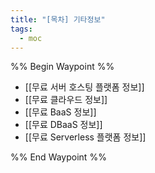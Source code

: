 ```yaml
---
title: "[목차] 기타정보"
tags:
  - moc
---
```

%% Begin Waypoint %%
- [[무료 서버 호스팅 플랫폼 정보]]
- [[무료 클라우드 정보]]
- [[무료 BaaS 정보]]
- [[무료 DBaaS 정보]]
- [[무료 Serverless 플랫폼 정보]]

%% End Waypoint %%